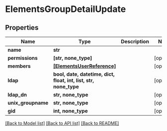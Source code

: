 # ElementsGroupDetailUpdate


## Properties

Name | Type | Description | Notes
------------ | ------------- | ------------- | -------------
**name** | **str** |  | 
**permissions** | **[str, none_type]** |  | [optional] 
**members** | [**[ElementsUserReference]**](ElementsUserReference.md) |  | [optional] 
**ldap** | **bool, date, datetime, dict, float, int, list, str, none_type** |  | [optional] 
**ldap_dn** | **str, none_type** |  | [optional] 
**unix_groupname** | **str, none_type** |  | [optional] 
**gid** | **int, none_type** |  | [optional] 

[[Back to Model list]](../#documentation-for-models) [[Back to API list]](../#documentation-for-api-endpoints) [[Back to README]](../)


